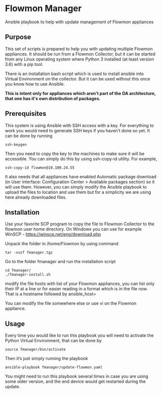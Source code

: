 # Flowmon Manager

Ansible playbook to help with update management of Flowmon appliances

## Purpose
This set of scripts is prepared to help you with updating multiple Flowmon appliances. It should be run from a Flowmon Collector, but it can be started from any Linux operating system where Python 3 installed (at least version 3.6) with a pip tool.

There is an installation bash script which is used to install ansible into Virtual Environment on the collector. But it can be used without this once you know how to use Ansible.

**This is intent only for appliances which aren't part of the DA architecture, that one has it's own distribution of packages.**
## Prerequisites
This system is using Ansible with SSH access with a key. For everything to work you would need to generate SSH keys if you haven’t done so yet. It can be done by running
```
ssh-keygen
```
Then you need to copy the key to the machines to make sure it will be accessible. You can simply do this by using ssh-copy-id utility. For example,
```
ssh-copy-id flowmon@10.100.24.55
```
It also needs that all appliances have enabled Automatic package download (in User interface: Configuration Center > Available packages section) so it will use them. However, you can simply modify the Ansible playbook to upload the files to location and use them but for a simplicity we are using here already downloaded files.
## Installation
Use your favorite SCP program to copy the file to Flowmon Collector to the flowmon user home directory. On Windows you can use for example WinSCP - <https://winscp.net/eng/download.php>

Unpack the folder in /home/Flowmon by using command 
```
tar -xvzf fmanager.tgz
```
Go to the folder fmanager and run the installation script
```
cd fmanager/
./fmanager-install.sh
```
modify the file hosts with list of your Flowmon appliances, you can list only their IP at a line or for easier reading in a format which is in the file now. That is a hostname followed by ansible\_host=<IP here>

You can modify the file somewhere else or use vi on the Flowmon appliance.
## Usage
Every time you would like to run this playbook you will need to activate the Python Virtual Environment, that can be done by
```
source fmanager/bin/activate
```
Then it’s just simply running the playbook
```
ansible-playbook fmanager/update-flowmon.yaml
```
You might need to run this playbook several times in case you are using some older version, and the end device would get restarted during the update.
